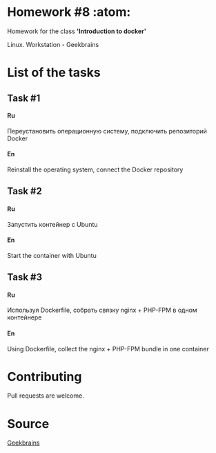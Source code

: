 # Homework #8 :atom:

Homework for the class **'Introduction to docker'**

Linux. Workstation - Geekbrains

# List of the tasks

## Task #1

#### Ru

Переустановить операционную систему, подключить репозиторий Docker

#### En

Reinstall the operating system, connect the Docker repository

## Task #2

#### Ru

Запустить контейнер с Ubuntu

#### En

Start the container with Ubuntu

## Task #3

#### Ru

Используя Dockerfile, собрать связку nginx + PHP-FPM в одном контейнере

#### En

Using Dockerfile, collect the nginx + PHP-FPM bundle in one container

# Contributing

Pull requests are welcome.

# Source

[Geekbrains](https://geekbrains.ru)
